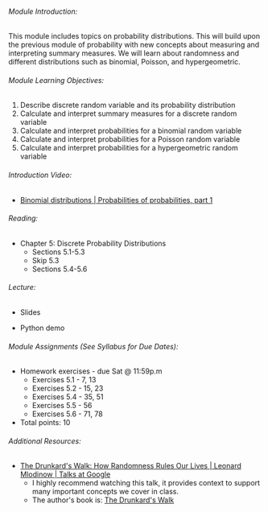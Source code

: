 ###### Module Introduction:

This module includes topics on probability distributions. This will build upon the previous module of probability with new concepts about measuring and interpreting summary measures. We will learn about randomness and different distributions such as binomial, Poisson, and hypergeometric. 

###### Module Learning Objectives:  

1.  Describe discrete random variable and its probability distribution
2.  Calculate and interpret summary measures for a discrete random variable
3.  Calculate and interpret probabilities for a binomial random variable
4.  Calculate and interpret probabilities for a Poisson random variable
5.  Calculate and interpret probabilities for a hypergeometric random variable

###### Introduction Video:

*   [Binomial distributions | Probabilities of probabilities, part 1](https://www.youtube.com/watch?v=8idr1WZ1A7Q)

###### Reading:

*   Chapter 5: Discrete Probability Distributions
    *   Sections 5.1-5.3
    *   Skip 5.3
    *   Sections 5.4-5.6

###### Lecture:

*   Slides
    
*   Python demo

###### Module Assignments (See Syllabus for Due Dates):

*   Homework exercises - due Sat @ 11:59p.m  
    *   Exercises 5.1 - 7, 13
    *   Exercises 5.2 - 15, 23
    *   Exercises 5.4 - 35, 51
    *   Exercises 5.5 - 56
    *   Exercises 5.6 - 71, 78
*   Total points: 10

###### Additional Resources:

*   [The Drunkard's Walk: How Randomness Rules Our Lives | Leonard Mlodinow | Talks at Google](https://www.youtube.com/watch?v=F0sLuRsu1Do)
    *   I highly recommend watching this talk, it provides context to support many important concepts we cover in class.
    *   The author's book is: [The Drunkard's Walk](https://en.wikipedia.org/wiki/The_Drunkard%27s_Walk)

